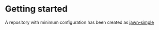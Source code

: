 # Getting started

A repository with minimum configuration has been created as [jawn-simple](https://github.com/MTDdk/jawn-simple)
